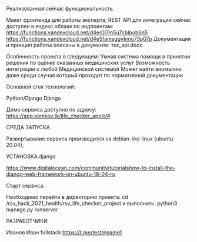 Реализованная сейчас функциональность

Макет фронтенда для работы эксперта;
REST API для интеграции сейчас доступен в яндекс облаке по эндпоинтам:
https://functions.yandexcloud.net/d4er0l7m5u7cblpob6n5
https://functions.yandexcloud.net/d4e5famsggvkmu73p07p
Документация и принцип работы описаны в документе:
тех_api.docx


Особенность проекта в следующем:
Умная система помощи в принятии решения по оценке оказанных медицинских услуг
Возможность интеграции с любой Медицинской системой
Может найти аномалию даже среди случая который проходит по нормативной документации

Основной стек технологий:

Python/Django
Django

Демо сервиса доступно по адресу: https://app.komkov.tk/life_checker_app/r/#

СРЕДА ЗАПУСКА

Развертывание сервиса производится на debian-like linux (ubuntu 20.04);

УСТАНОВКА django

https://www.digitalocean.com/community/tutorialshow-to-install-the-django-web-framework-on-ubuntu-18-04-ru


Старт сервиса:

Необходимо перейти в директорию проекта:
cd /rsv_hack_2021_health/rsv_life_checker_project
и выполнить: 
python3 manage.py runserver

РАЗРАБОТЧИКИ

Иванов Иван fullstack https://t.me/test@name1